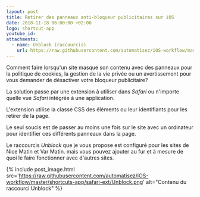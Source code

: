 ```yaml
---
layout: post
title: Retirer des panneaux anti-bloqueur publicitaires sur iOS
date: 2018-11-18 06:00:00 +02:00
logo: shortcut-app
youtube_id:
attachments: 
  - name: Unblock (raccourcis)
    url: https://raw.githubusercontent.com/automatisez/iOS-workflow/master/shortcuts-app/safari-ext/Unblock.shortcut
---
```


Comment faire lorsqu'un site masque son contenu avec des panneaux 
pour la politique de cookies, la gestion de la vie privée ou un 
avertissement pour vous demander de désactiver votre bloqueur 
publicitaire?

La solution passe par une extension à utiliser dans _Safari_ ou 
n'importe quelle vue _Safari_ intégrée à une application. 

L'extension utilise la classe CSS des éléments ou leur identifiants
pour les retirer de la page. 

Le seul soucis est de passer au moins une fois sur le site avec 
un ordinateur pour identifier ces différents panneaux dans la page. 

Le raccourcis _Unblock_ que je vous propose est configuré pour les sites 
de Nice Matin et Var Matin. mais vous pouvez ajouter au fur et à mesure
de quoi le faire fonctionner avec d'autres sites. 

{% include post_image.html 
    src='https://raw.githubusercontent.com/automatisez/iOS-workflow/master/shortcuts-app/safari-ext/Unblock.png' 
    alt="Contenu du raccourci Unblock" %}
